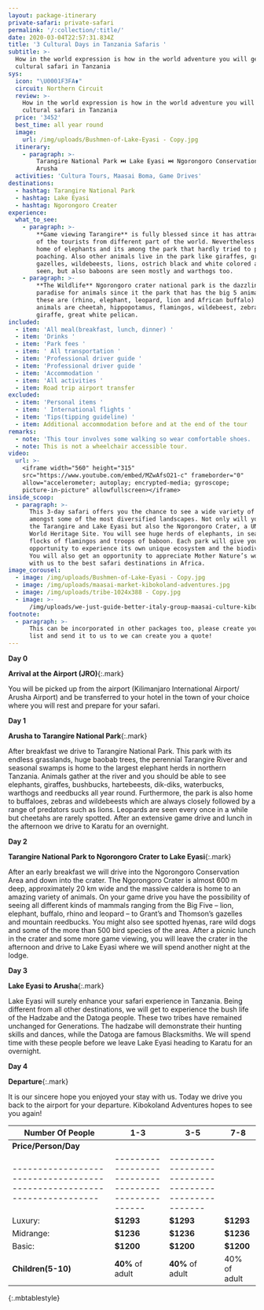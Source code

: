 ```yaml
---
layout: package-itinerary
private-safari: private-safari
permalink: '/:collection/:title/'
date: 2020-03-04T22:57:31.834Z
title: '3 Cultural Days in Tanzania Safaris '
subtitle: >-
  How in the world expression is how in the world adventure you will get on a
  cultural safari in Tanzania
sys:
  icon: "\U0001F3FA⚱️"
  circuit: Northern Circuit
  review: >-
    How in the world expression is how in the world adventure you will get on a
    cultural safari in Tanzania
  price: '3452'
  best_time: all year round
  image:
    url: /img/uploads/Bushmen-of-Lake-Eyasi - Copy.jpg
  itinerary:
    - paragraph: >-
        Tarangire National Park ⏭️ Lake Eyasi ⏭️ Ngorongoro Conservation Area ⏭️
        Arusha
  activities: 'Cultura Tours, Maasai Boma, Game Drives'
destinations:
  - hashtag: Tarangire National Park
  - hashtag: Lake Eyasi
  - hashtag: Ngorongoro Creater
experience:
  what_to_see:
    - paragraph: >-
        **Game viewing Tarangire** is fully blessed since it has attracted many
        of the tourists from different part of the world. Nevertheless it’s the
        home of elephants and its among the park that hardly tried to prohibit
        poaching. Also other animals live in the park like giraffes, great kudu,
        gazelles, wildebeests, lions, ostrich black and white colored are rarely
        seen, but also baboons are seen mostly and warthogs too.
    - paragraph: >-
        **The Wildlife** Ngorongoro crater national park is the dazzling
        paradise for animals since it the park that has the big 5 animals and
        these are (rhino, elephant, leopard, lion and African buffalo) other
        animals are cheetah, hippopotamus, flamingos, wildebeest, zebra,
        giraffe, great white pelican.
included:
  - item: 'All meal(breakfast, lunch, dinner) '
  - item: 'Drinks '
  - item: 'Park fees '
  - item: ' All transportation '
  - item: 'Professional driver guide '
  - item: 'Professional driver guide '
  - item: 'Accommodation '
  - item: 'All activities '
  - item: Road trip airport transfer
excluded:
  - item: 'Personal items '
  - item: ' International flights '
  - item: 'Tips(tipping guideline) '
  - item: Additional accommodation before and at the end of the tour
remarks:
  - note: 'This tour involves some walking so wear comfortable shoes. '
  - note: This is not a wheelchair accessible tour.
video:
  url: >-
    <iframe width="560" height="315"
    src="https://www.youtube.com/embed/MZwAfsO21-c" frameborder="0"
    allow="accelerometer; autoplay; encrypted-media; gyroscope;
    picture-in-picture" allowfullscreen></iframe>
inside_scoop:
  - paragraph: >-
      This 3-day safari offers you the chance to see a wide variety of wildlife
      amongst some of the most diversified landscapes. Not only will you visit
      the Tarangire and Lake Eyasi but also the Ngorongoro Crater, a UNESCO
      World Heritage Site. You will see huge herds of elephants, in season
      flocks of flamingos and troops of baboon. Each park will give you a rare
      opportunity to experience its own unique ecosystem and the biodiversity.
      You will also get an opportunity to appreciate Mother Nature’s work. Come
      with us to the best safari destinations in Africa.
image_corousel:
  - image: /img/uploads/Bushmen-of-Lake-Eyasi - Copy.jpg
  - image: /img/uploads/maasai-market-kibokoland-adventures.jpg
  - image: /img/uploads/tribe-1024x388 - Copy.jpg
  - image: >-
      /img/uploads/we-just-guide-better-italy-group-maasai-culture-kibokolandadventures.JPG
footnote:
  - paragraph: >-
      This can be incorporated in other packages too, please create your bucket
      list and send it to us to we can create you a quote!
---
```

**Day 0**

**Arrival at the Airport (JRO)**{:.mark}

You will be picked up from the airport (Kilimanjaro International Airport/ Arusha Airport) and be transferred to your hotel in the town of your choice where you will rest and prepare for your safari.

**Day 1**

**Arusha to Tarangire National Park**{:.mark}

After breakfast we drive to Tarangire National Park. This park with its endless grasslands, huge baobab trees, the perennial Tarangire River and seasonal swamps is home to the largest elephant herds in northern Tanzania. Animals gather at the river and you should be able to see elephants, giraffes, bushbucks, hartebeests, dik-diks, waterbucks, warthogs and reedbucks all year round. Furthermore, the park is also home to buffaloes, zebras and wildebeests which are always closely followed by a range of predators such as lions. Leopards are seen every once in a while but cheetahs are rarely spotted. After an extensive game drive and lunch in the afternoon we drive to Karatu for an overnight.

**Day 2**

**Tarangire National Park to Ngorongoro Crater to Lake Eyasi**{:.mark}

After an early breakfast we will drive into the Ngorongoro Conservation Area and down into the crater. The Ngorongoro Crater is almost 600 m deep, approximately 20 km wide and the massive caldera is home to an amazing variety of animals. On your game drive you have the possibility of seeing all different kinds of mammals ranging from the Big Five – lion, elephant, buffalo, rhino and leopard – to Grant’s and Thomson’s gazelles and mountain reedbucks. You might also see spotted hyenas, rare wild dogs and some of the more than 500 bird species of the area. After a picnic lunch in the crater and some more game viewing, you will leave the crater in the afternoon and drive to Lake Eyasi where we will spend another night at the lodge.

**Day 3**

**Lake Eyasi to Arusha**{:.mark}

Lake Eyasi will surely enhance your safari experience in Tanzania. Being different from all other destinations, we will get to experience the bush life of the Hadzabe and the Datoga people. These two tribes have remained unchanged for Generations. The hadzabe will demonstrate their hunting skills and dances, while the Datoga are famous Blacksmiths. We will spend time with these people before we leave Lake Eyasi heading to Karatu for an overnight.

**Day 4**

**Departure**{:.mark}

It is our sincere hope you enjoyed your stay with us. Today we drive you back to the airport for your departure. Kibokoland Adventures hopes to see you again!



| Number Of People                                                         | 1-3                                                  | 3-5                                                   | 7-8          |
| ------------------------------------------------------------------------ | ---------------------------------------------------- | ----------------------------------------------------- | ------------ |
| **Price/Person/Day**                                                     |                                                      |                                                       |              |
| \----------------------------------------------------------------------- | \--------------------------------------------------- | \---------------------------------------------------- |              |
| Luxury:                                                                  | **$1293**                                            | **$1293**                                             | **$1293**    |
| Midrange:                                                                | **$1236**                                            | **$1236**                                             | **$1236**    |
| Basic:                                                                   | **$1200**                                            | **$1200**                                             | **$1200**    |
| **Children(5-10)**                                                       | **40%** of adult                                     | **40%** of adult                                      | 40% of adult |

{:.mbtablestyle}